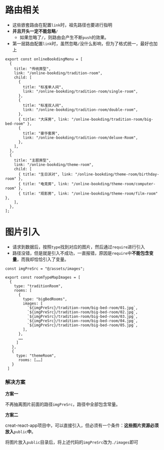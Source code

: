 # 路由相关

* 这些嵌套路由在配置`link`时，祖先路径也要进行指明
* **并且开头一定不能忽略**`/`
  * 如果忽略了`/`，则路由会产生不断`push`的效果。
* 第一层路由配置`link`时，虽然忽略`/`没什么影响，但为了格式统一，最好也加上

```
export const onlineBookdingMenu = [
  {
    title: "传统房型",
    link: "/online-bookding/tradition-room",
    child: [
      {
        title: "标准单人间",
        link: "/online-bookding/tradition-room/single-room",
      },
      {
        title: "标准双人间",
        link: "/online-bookding/tradition-room/double-room",
      },
      { title: "大床房", link: "/online-bookding/tradition-room/big-bed-room" },
      {
        title: "豪华套房",
        link: "/online-bookding/tradition-room/deluxe-Room",
      },
    ],
  },
  {
    title: "主题房型",
    link: "/online-bookding/theme-room",
    child: [
      { title: "生日派对", link: "/online-bookding/theme-room/birthday-room" },
      { title: "电竞房", link: "/online-bookding/theme-room/computer-room" },
      { title: "观影房", link: "/online-bookding/theme-room/film-room" },
    ],
  },
];
```

# 图片引入

* 请求到数据后，按照`type`找到对应的图片，然后通过`require`进行引入
* 路径没错，但是就是引入不成功，一直报错，原因是`require`中**不能包含变量**，而我却恰恰引入了变量。

```
const imgPreSrc = "@/assets/images";

export const roomTypeMapImages = [
  {
    type: "traditionRoom",
    rooms: [
      {
        type: "bigBedRooms",
        images: [
          `${imgPreSrc}/tradition-room/big-bed-room/01.jpg`,
          `${imgPreSrc}/tradition-room/big-bed-room/02.jpg`,
          `${imgPreSrc}/tradition-room/big-bed-room/03.jpg`,
          `${imgPreSrc}/tradition-room/big-bed-room/04.jpg`,
          `${imgPreSrc}/tradition-room/big-bed-room/05.jpg`,
        ],
      },
      ……
     ]
   },
   {
     type: "themeRoom",
      rooms: [……]
   }
 ]
```

### 解决方案

**方案一**

​	不再抽离图片前面的路径`imgPreSrc`，路径中全部包含常量。

**方案二**

​	creat-react-app项目中，可以直接引入，但必须有一个条件：**这些图片资源必须放入**`public`**中**。

将图片放入`public`目录后，将上述代码的`imgPreSrc`改为`./images`即可
